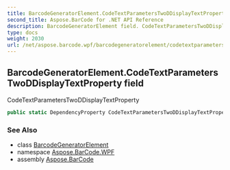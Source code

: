 ```yaml
---
title: BarcodeGeneratorElement.CodeTextParametersTwoDDisplayTextProperty
second_title: Aspose.BarCode for .NET API Reference
description: BarcodeGeneratorElement field. CodeTextParametersTwoDDisplayTextProperty
type: docs
weight: 2030
url: /net/aspose.barcode.wpf/barcodegeneratorelement/codetextparameterstwoddisplaytextproperty/
---
```

## BarcodeGeneratorElement.CodeTextParametersTwoDDisplayTextProperty field

CodeTextParametersTwoDDisplayTextProperty

```csharp
public static DependencyProperty CodeTextParametersTwoDDisplayTextProperty;
```

### See Also

* class [BarcodeGeneratorElement](../)
* namespace [Aspose.BarCode.WPF](../../../aspose.barcode.wpf/)
* assembly [Aspose.BarCode](../../../)


